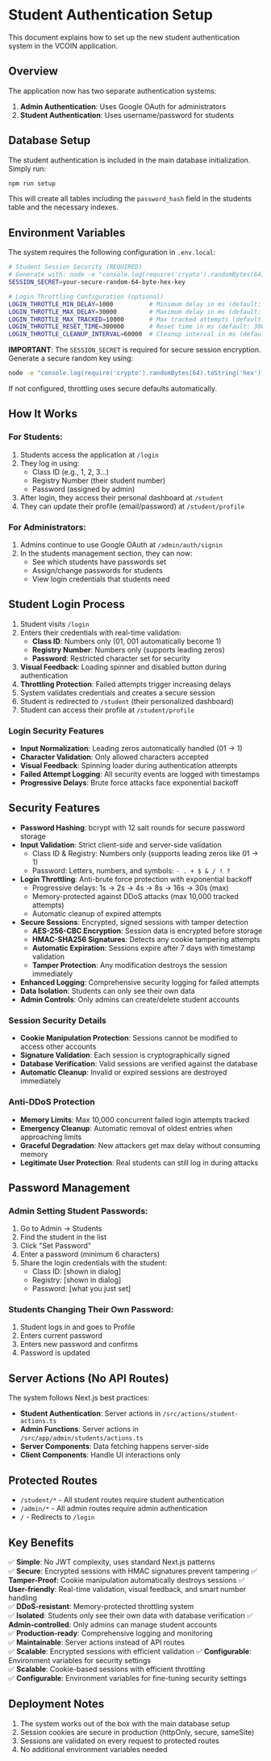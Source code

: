 # Student Authentication Setup

This document explains how to set up the new student authentication system in the VCOIN application.

## Overview

The application now has two separate authentication systems:
1. **Admin Authentication**: Uses Google OAuth for administrators
2. **Student Authentication**: Uses username/password for students

## Database Setup

The student authentication is included in the main database initialization. Simply run:

```bash
npm run setup
```

This will create all tables including the `password_hash` field in the students table and the necessary indexes.

## Environment Variables

The system requires the following configuration in `.env.local`:

```bash
# Student Session Security (REQUIRED)
# Generate with: node -e "console.log(require('crypto').randomBytes(64).toString('hex'))"
SESSION_SECRET=your-secure-random-64-byte-hex-key

# Login Throttling Configuration (optional)
LOGIN_THROTTLE_MIN_DELAY=1000          # Minimum delay in ms (default: 1000)
LOGIN_THROTTLE_MAX_DELAY=30000         # Maximum delay in ms (default: 30000)  
LOGIN_THROTTLE_MAX_TRACKED=10000       # Max tracked attempts (default: 10000)
LOGIN_THROTTLE_RESET_TIME=300000       # Reset time in ms (default: 300000)
LOGIN_THROTTLE_CLEANUP_INTERVAL=60000  # Cleanup interval in ms (default: 60000)
```

**IMPORTANT**: The `SESSION_SECRET` is required for secure session encryption. Generate a secure random key using:
```bash
node -e "console.log(require('crypto').randomBytes(64).toString('hex'))"
```

If not configured, throttling uses secure defaults automatically.

## How It Works

### For Students:
1. Students access the application at `/login`
2. They log in using:
   - Class ID (e.g., 1, 2, 3...)
   - Registry Number (their student number)
   - Password (assigned by admin)
3. After login, they access their personal dashboard at `/student`
4. They can update their profile (email/password) at `/student/profile`

### For Administrators:
1. Admins continue to use Google OAuth at `/admin/auth/signin`
2. In the students management section, they can now:
   - See which students have passwords set
   - Assign/change passwords for students
   - View login credentials that students need

## Student Login Process

1. Student visits `/login`
2. Enters their credentials with real-time validation:
   - **Class ID**: Numbers only (01, 001 automatically become 1)
   - **Registry Number**: Numbers only (supports leading zeros)
   - **Password**: Restricted character set for security
3. **Visual Feedback**: Loading spinner and disabled button during authentication
4. **Throttling Protection**: Failed attempts trigger increasing delays
5. System validates credentials and creates a secure session
6. Student is redirected to `/student` (their personalized dashboard)
7. Student can access their profile at `/student/profile`

### Login Security Features
- **Input Normalization**: Leading zeros automatically handled (01 → 1)
- **Character Validation**: Only allowed characters accepted
- **Visual Feedback**: Spinning loader during authentication attempts
- **Failed Attempt Logging**: All security events are logged with timestamps
- **Progressive Delays**: Brute force attacks face exponential backoff

## Security Features

- **Password Hashing**: bcrypt with 12 salt rounds for secure password storage
- **Input Validation**: Strict client-side and server-side validation
  - Class ID & Registry: Numbers only (supports leading zeros like 01 → 1)
  - Password: Letters, numbers, and symbols: `- . + $ & / ! ?`
- **Login Throttling**: Anti-brute force protection with exponential backoff
  - Progressive delays: 1s → 2s → 4s → 8s → 16s → 30s (max)
  - Memory-protected against DDoS attacks (max 10,000 tracked attempts)
  - Automatic cleanup of expired attempts
- **Secure Sessions**: Encrypted, signed sessions with tamper detection
  - **AES-256-CBC Encryption**: Session data is encrypted before storage
  - **HMAC-SHA256 Signatures**: Detects any cookie tampering attempts
  - **Automatic Expiration**: Sessions expire after 7 days with timestamp validation
  - **Tamper Protection**: Any modification destroys the session immediately
- **Enhanced Logging**: Comprehensive security logging for failed attempts
- **Data Isolation**: Students can only see their own data
- **Admin Controls**: Only admins can create/delete student accounts

### Session Security Details
- **Cookie Manipulation Protection**: Sessions cannot be modified to access other accounts
- **Signature Validation**: Each session is cryptographically signed
- **Database Verification**: Valid sessions are verified against the database
- **Automatic Cleanup**: Invalid or expired sessions are destroyed immediately

### Anti-DDoS Protection
- **Memory Limits**: Max 10,000 concurrent failed login attempts tracked
- **Emergency Cleanup**: Automatic removal of oldest entries when approaching limits
- **Graceful Degradation**: New attackers get max delay without consuming memory
- **Legitimate User Protection**: Real students can still log in during attacks

## Password Management

### Admin Setting Student Passwords:
1. Go to Admin → Students
2. Find the student in the list
3. Click "Set Password"
4. Enter a password (minimum 6 characters)
5. Share the login credentials with the student:
   - Class ID: [shown in dialog]
   - Registry: [shown in dialog]  
   - Password: [what you just set]

### Students Changing Their Own Password:
1. Student logs in and goes to Profile
2. Enters current password
3. Enters new password and confirms
4. Password is updated

## Server Actions (No API Routes)

The system follows Next.js best practices:
- **Student Authentication**: Server actions in `/src/actions/student-actions.ts`
- **Admin Functions**: Server actions in `/src/app/admin/students/actions.ts`
- **Server Components**: Data fetching happens server-side
- **Client Components**: Handle UI interactions only

## Protected Routes

- `/student/*` - All student routes require student authentication
- `/admin/*` - All admin routes require admin authentication  
- `/` - Redirects to `/login`

## Key Benefits

✅ **Simple**: No JWT complexity, uses standard Next.js patterns  
✅ **Secure**: Encrypted sessions with HMAC signatures prevent tampering
✅ **Tamper-Proof**: Cookie manipulation automatically destroys sessions
✅ **User-friendly**: Real-time validation, visual feedback, and smart number handling  
✅ **DDoS-resistant**: Memory-protected throttling system  
✅ **Isolated**: Students only see their own data with database verification
✅ **Admin-controlled**: Only admins can manage student accounts  
✅ **Production-ready**: Comprehensive logging and monitoring  
✅ **Maintainable**: Server actions instead of API routes  
✅ **Scalable**: Encrypted sessions with efficient validation
✅ **Configurable**: Environment variables for security settings  
✅ **Scalable**: Cookie-based sessions with efficient throttling  
✅ **Configurable**: Environment variables for fine-tuning security settings  

## Deployment Notes

1. The system works out of the box with the main database setup
2. Session cookies are secure in production (httpOnly, secure, sameSite)
3. Sessions are validated on every request to protected routes
4. No additional environment variables needed
